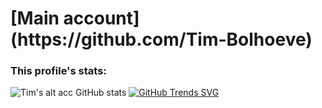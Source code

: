 <h1>[Main account](https://github.com/Tim-Bolhoeve)</h1>


### This profile's stats:
![Tim's alt acc GitHub stats](https://github-readme-stats.vercel.app/api?username=TimBolhoeve-DBG&show_icons=true&theme=radical)
[![GitHub Trends SVG](https://api.githubtrends.io/user/svg/TimBolhoeve-DBG/repos?time_range=one_year&include_private=True&loc_metric=changed&theme=dark)](https://githubtrends.io)
